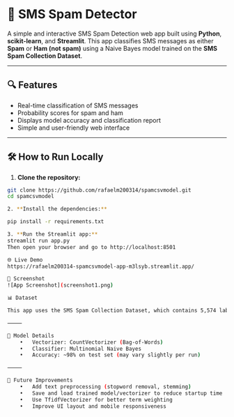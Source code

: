 # 📱 SMS Spam Detector

A simple and interactive SMS Spam Detection web app built using **Python**, **scikit-learn**, and **Streamlit**. This app classifies SMS messages as either **Spam** or **Ham (not spam)** using a Naive Bayes model trained on the **SMS Spam Collection Dataset**.

---

## 🔍 Features

- Real-time classification of SMS messages
- Probability scores for spam and ham
- Displays model accuracy and classification report
- Simple and user-friendly web interface

---

## 🛠 How to Run Locally

1. **Clone the repository:**

```bash
git clone https://github.com/rafaelm200314/spamcsvmodel.git
cd spamcsvmodel

2. **Install the dependencies:**

pip install -r requirements.txt

3. **Run the Streamlit app:**
streamlit run app.py
Then open your browser and go to http://localhost:8501

🌐 Live Demo
https://rafaelm200314-spamcsvmodel-app-m3lsyb.streamlit.app/

📸 Screenshot
![App Screenshot](screenshot1.png)

📊 Dataset

This app uses the SMS Spam Collection Dataset, which contains 5,574 labeled SMS messages (spam or ham).

⸻

🧠 Model Details
	•	Vectorizer: CountVectorizer (Bag-of-Words)
	•	Classifier: Multinomial Naive Bayes
	•	Accuracy: ~98% on test set (may vary slightly per run)

⸻

🚀 Future Improvements
	•	Add text preprocessing (stopword removal, stemming)
	•	Save and load trained model/vectorizer to reduce startup time
	•	Use TfidfVectorizer for better term weighting
	•	Improve UI layout and mobile responsiveness
```
